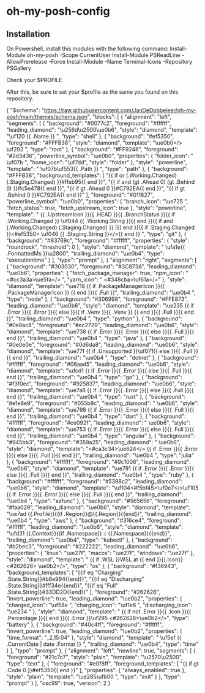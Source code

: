 # oh-my-posh-config

## Installation

On Powershell, install this modules with the following command:
Install-Module oh-my-posh -Scope CurrentUser
Install-Module PSReadLine -AllowPrerelease -Force
Install-Module -Name Terminal-Icons -Repository PSGallery

Check your $PROFILE

After this, be sure to set your $profile as the same you found on this repository.

{
"$schema": "https://raw.githubusercontent.com/JanDeDobbeleer/oh-my-posh/main/themes/schema.json",
"blocks": [
{
"alignment": "left",
"segments": [
{
"background": "#0077c2",
"foreground": "#ffffff",
"leading_diamond": "\u256d\u2500\ue0b6",
"style": "diamond",
"template": "\uf120 {{ .Name }} ",
"type": "shell"
},
{
"background": "#ef5350",
"foreground": "#FFFB38",
"style": "diamond",
"template": "<parentBackground>\ue0b0</> \uf292 ",
"type": "root"
},
{
"background": "#FF9248",
"foreground": "#2d3436",
"powerline_symbol": "\ue0b0",
"properties": {
"folder_icon": " \uf07b ",
"home_icon": "\uf7dd",
"style": "folder"
},
"style": "powerline",
"template": " \uf07b\uf553{{ .Path }} ",
"type": "path"
},
{
"background": "#FFFB38",
"background_templates": [
"{{ if or (.Working.Changed) (.Staging.Changed) }}#ffeb95{{ end }}",
"{{ if and (gt .Ahead 0) (gt .Behind 0) }}#c5e478{{ end }}",
"{{ if gt .Ahead 0 }}#C792EA{{ end }}",
"{{ if gt .Behind 0 }}#C792EA{{ end }}"
],
"foreground": "#011627",
"powerline_symbol": "\ue0b0",
"properties": {
"branch_icon": "\ue725 ",
"fetch_status": true,
"fetch_upstream_icon": true
},
"style": "powerline",
"template": " {{ .UpstreamIcon }}{{ .HEAD }}{{ .BranchStatus }}{{ if .Working.Changed }} \uf044 {{ .Working.String }}{{ end }}{{ if and (.Working.Changed) (.Staging.Changed) }} |{{ end }}{{ if .Staging.Changed }}<#ef5350> \uf046 {{ .Staging.String }}</>{{ end }} ",
"type": "git"
},
{
"background": "#83769c",
"foreground": "#ffffff",
"properties": {
"style": "roundrock",
"threshold": 0
},
"style": "diamond",
"template": " \ufa1e{{ .FormattedMs }}\u2800",
"trailing_diamond": "\ue0b4",
"type": "executiontime"
}
],
"type": "prompt"
},
{
"alignment": "right",
"segments": [
{
"background": "#303030",
"foreground": "#3C873A",
"leading_diamond": "\ue0b6",
"properties": {
"fetch_package_manager": true,
"npm_icon": " <#cc3a3a>\ue5fa</> ",
"yarn_icon": " <#348cba>\uf61a</>"
},
"style": "diamond",
"template": "\ue718 {{ if .PackageManagerIcon }}{{ .PackageManagerIcon }} {{ end }}{{ .Full }}",
"trailing_diamond": "\ue0b4 ",
"type": "node"
},
{
"background": "#306998",
"foreground": "#FFE873",
"leading_diamond": "\ue0b6",
"style": "diamond",
"template": "\ue235 {{ if .Error }}{{ .Error }}{{ else }}{{ if .Venv }}{{ .Venv }} {{ end }}{{ .Full }}{{ end }}",
"trailing_diamond": "\ue0b4 ",
"type": "python"
},
{
"background": "#0e8ac8",
"foreground": "#ec2729",
"leading_diamond": "\ue0b6",
"style": "diamond",
"template": "\ue738 {{ if .Error }}{{ .Error }}{{ else }}{{ .Full }}{{ end }}",
"trailing_diamond": "\ue0b4 ",
"type": "java"
},
{
"background": "#0e0e0e",
"foreground": "#0d6da8",
"leading_diamond": "\ue0b6",
"style": "diamond",
"template": "\ue77f {{ if .Unsupported }}\uf071{{ else }}{{ .Full }}{{ end }}",
"trailing_diamond": "\ue0b4 ",
"type": "dotnet"
},
{
"background": "#ffffff",
"foreground": "#06aad5",
"leading_diamond": "\ue0b6",
"style": "diamond",
"template": "\ufcd1 {{ if .Error }}{{ .Error }}{{ else }}{{ .Full }}{{ end }}",
"trailing_diamond": "\ue0b4 ",
"type": "go"
},
{
"background": "#f3f0ec",
"foreground": "#925837",
"leading_diamond": "\ue0b6",
"style": "diamond",
"template": "\ue7a8 {{ if .Error }}{{ .Error }}{{ else }}{{ .Full }}{{ end }}",
"trailing_diamond": "\ue0b4 ",
"type": "rust"
},
{
"background": "#e1e8e9",
"foreground": "#055b9c",
"leading_diamond": " \ue0b6",
"style": "diamond",
"template": "\ue798 {{ if .Error }}{{ .Error }}{{ else }}{{ .Full }}{{ end }}",
"trailing_diamond": "\ue0b4 ",
"type": "dart"
},
{
"background": "#ffffff",
"foreground": "#ce092f",
"leading_diamond": " \ue0b6",
"style": "diamond",
"template": "\ue753 {{ if .Error }}{{ .Error }}{{ else }}{{ .Full }}{{ end }}",
"trailing_diamond": "\ue0b4 ",
"type": "angular"
},
{
"background": "#945bb3",
"foreground": "#359a25",
"leading_diamond": " \ue0b6",
"style": "diamond",
"template": "<#ca3c34>\ue624</> {{ if .Error }}{{ .Error }}{{ else }}{{ .Full }}{{ end }}",
"trailing_diamond": "\ue0b4 ",
"type": "julia"
},
{
"background": "#ffffff",
"foreground": "#9c1006",
"leading_diamond": "\ue0b6",
"style": "diamond",
"template": "\ue791 {{ if .Error }}{{ .Error }}{{ else }}{{ .Full }}{{ end }}",
"trailing_diamond": "\ue0b4 ",
"type": "ruby"
},
{
"background": "#ffffff",
"foreground": "#5398c2",
"leading_diamond": "\ue0b6",
"style": "diamond",
"template": "\uf104<#f5bf45>\uf0e7</>\uf105 {{ if .Error }}{{ .Error }}{{ else }}{{ .Full }}{{ end }}",
"trailing_diamond": "\ue0b4 ",
"type": "azfunc"
},
{
"background": "#565656",
"foreground": "#faa029",
"leading_diamond": "\ue0b6",
"style": "diamond",
"template": "\ue7ad {{.Profile}}{{if .Region}}@{{.Region}}{{end}}",
"trailing_diamond": "\ue0b4 ",
"type": "aws"
},
{
"background": "#316ce4",
"foreground": "#ffffff",
"leading_diamond": "\ue0b6",
"style": "diamond",
"template": "\ufd31 {{.Context}}{{if .Namespace}} :: {{.Namespace}}{{end}}",
"trailing_diamond": "\ue0b4",
"type": "kubectl"
},
{
"background": "#b2bec3",
"foreground": "#222222",
"leading_diamond": "\ue0b6",
"properties": {
"linux": "\ue27f",
"macos": "\ue27f",
"windows": "\ue27f"
},
"style": "diamond",
"template": " {{ if .WSL }}WSL at {{ end }}{{.Icon}}<#262626> \ue0b2</>",
"type": "os"
},
{
"background": "#f36943",
"background_templates": [
"{{if eq \"Charging\" .State.String}}#b8e994{{end}}",
"{{if eq \"Discharging\" .State.String}}#fff34e{{end}}",
"{{if eq \"Full\" .State.String}}#33DD2D{{end}}"
],
"foreground": "#262626",
"invert_powerline": true,
"leading_diamond": "\ue0b2",
"properties": {
"charged_icon": "\uf58e ",
"charging_icon": "\uf1e6 ",
"discharging_icon": "\ue234 "
},
"style": "diamond",
"template": " {{ if not .Error }}{{ .Icon }}{{ .Percentage }}{{ end }}{{ .Error }}\uf295 <#262626>\ue0b2</>",
"type": "battery"
},
{
"background": "#40c4ff",
"foreground": "#ffffff",
"invert_powerline": true,
"leading_diamond": "\ue0b2",
"properties": {
"time_format": "\_2,15:04"
},
"style": "diamond",
"template": " \uf5ef {{ .CurrentDate | date .Format }} ",
"trailing_diamond": "\ue0b4",
"type": "time"
}
],
"type": "prompt"
},
{
"alignment": "left",
"newline": true,
"segments": [
{
"foreground": "#21c7c7",
"style": "plain",
"template": "\u2570\u2500",
"type": "text"
},
{
"foreground": "#e0f8ff",
"foreground_templates": [
"{{ if gt .Code 0 }}#ef5350{{ end }}"
],
"properties": {
"always_enabled": true
},
"style": "plain",
"template": "\ue285\ufb00 ",
"type": "exit"
}
],
"type": "prompt"
}
],
"osc99": true,
"version": 2
}
